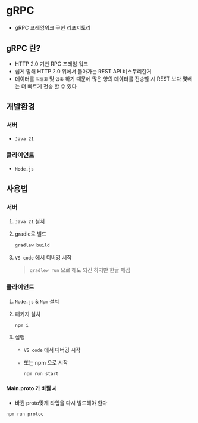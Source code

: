 # gRPC

-   gRPC 프레임워크 구현 리포지토리

## gRPC 란?

-   HTTP 2.0 기반 RPC 프레임 워크
-   쉽게 말해 HTTP 2.0 위에서 돌아가는 REST API 비스무리한거
-   데이터를 `직렬화` 및 `압축` 하기 때문에 많은 양의 데이터를 전송할 시 REST 보다 몇배는 더 빠르게 전송 할 수 있다

## 개발환경

### 서버

-   `Java 21`

### 클라이언트

-   `Node.js`

## 사용법

### 서버

1. `Java 21` 설치

2. gradle로 빌드
    ```bash
    gradlew build
    ```
3. `VS code` 에서 디버깅 시작
    > `gradlew run` 으로 해도 되긴 하지만 한글 깨짐

### 클라이언트

1. `Node.js` & `Npm` 설치

2. 패키지 설치

    ```bash
    npm i
    ```

3. 실행

    - `VS code` 에서 디버깅 시작
    - 또는 npm 으로 시작

        ```bash
        npm run start
        ```

#### Main.proto 가 바뀔 시
- 바뀐 proto맞게 타입을 다시 빌드해야 한다
```bash
npm run protoc
```

